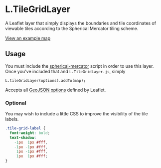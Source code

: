 # L.TileGridLayer

A Leaflet layer that simply displays the boundaries and tile coordinates of
viewable tiles according to the Spherical Mercator tiling scheme.

[View an example map](https://rclark.github.io/L.TileGridLayer/example)

## Usage

You must include the [spherical-mercator](http://github.com/mapbox/node-sphericalmercator)
script in order to use this layer. Once you've included that and `L.TileGridLayer.js`,
simply

```
L.tileGridLayer(options).addTo(map);
```

Accepts all [GeoJSON options](http://leafletjs.com/reference.html#geojson-options)
defined by Leaflet.

### Optional

You may wish to include a little CSS to improve the visibility of the tile labels.

```css
.tile-grid-label {
  font-weight: bold;
  text-shadow:
    -1px  1px #fff,
    -1px -1px #fff,
     1px -1px #fff,
     1px  1px #fff;
}
```
